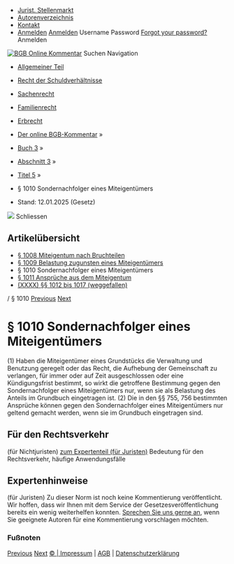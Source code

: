   * [Jurist. Stellenmarkt](https://bgb.kommentar.de/Buch-3/Abschnitt-3/Titel-5/</job-board> "Jurist. Stellenmarkt")
  * [Autorenverzeichnis](https://bgb.kommentar.de/Buch-3/Abschnitt-3/Titel-5/</Autorenverzeichnis> "Autorenverzeichnis")
  * [Kontakt](https://bgb.kommentar.de/Buch-3/Abschnitt-3/Titel-5/</Kontakt>)
  * [Anmelden](https://bgb.kommentar.de/Buch-3/Abschnitt-3/Titel-5/<#login> "show login form") [Anmelden](https://bgb.kommentar.de/Buch-3/Abschnitt-3/Titel-5/<#> "hide login form") Username Password
[Forgot your password?](https://bgb.kommentar.de/Buch-3/Abschnitt-3/Titel-5/</user/forgotpassword>) Anmelden 


[![BGB Online Kommentar](https://bgb.kommentar.de/extension/bgb/design/bgb/images/logo.png)](https://bgb.kommentar.de/Buch-3/Abschnitt-3/Titel-5/</> "BGB Online Kommentar")
Suchen
Navigation
  * [Allgemeiner Teil](https://bgb.kommentar.de/Buch-3/Abschnitt-3/Titel-5/</Buch-1>)
  * [Recht der Schuldverhältnisse](https://bgb.kommentar.de/Buch-3/Abschnitt-3/Titel-5/</Buch-2>)
  * [Sachenrecht](https://bgb.kommentar.de/Buch-3/Abschnitt-3/Titel-5/</Buch-3>)
  * [Familienrecht](https://bgb.kommentar.de/Buch-3/Abschnitt-3/Titel-5/</Buch-4>)
  * [Erbrecht](https://bgb.kommentar.de/Buch-3/Abschnitt-3/Titel-5/</Buch-5>)


  * [Der online BGB-Kommentar](https://bgb.kommentar.de/Buch-3/Abschnitt-3/Titel-5/</>) »
  * [Buch 3](https://bgb.kommentar.de/Buch-3/Abschnitt-3/Titel-5/</Buch-3>) »
  * [Abschnitt 3](https://bgb.kommentar.de/Buch-3/Abschnitt-3/Titel-5/</Buch-3/Abschnitt-3>) »
  * [Titel 5](https://bgb.kommentar.de/Buch-3/Abschnitt-3/Titel-5/</Buch-3/Abschnitt-3/Titel-5>) »
  * § 1010 Sondernachfolger eines Miteigentümers 
  * Stand: 12.01.2025 (Gesetz) 


![](https://vg01.met.vgwort.de/na/1c9909529ead4f509072c06d9081a7d5)
Schliessen 
## Artikelübersicht
  * [ § 1008 Miteigentum nach Bruchteilen ](https://bgb.kommentar.de/Buch-3/Abschnitt-3/Titel-5/</Buch-3/Abschnitt-3/Titel-5/Miteigentum-nach-Bruchteilen>)
  * [ § 1009 Belastung zugunsten eines Miteigentümers ](https://bgb.kommentar.de/Buch-3/Abschnitt-3/Titel-5/</Buch-3/Abschnitt-3/Titel-5/Belastung-zugunsten-eines-Miteigentuemers>)
  * § 1010 Sondernachfolger eines Miteigentümers 
  * [ § 1011 Ansprüche aus dem Miteigentum ](https://bgb.kommentar.de/Buch-3/Abschnitt-3/Titel-5/</Buch-3/Abschnitt-3/Titel-5/Ansprueche-aus-dem-Miteigentum>)
  * [ (XXXX) §§ 1012 bis 1017 (weggefallen) ](https://bgb.kommentar.de/Buch-3/Abschnitt-3/Titel-5/</Buch-3/Abschnitt-3/Titel-5/weggefallen>)


/ § 1010 
[Previous](https://bgb.kommentar.de/Buch-3/Abschnitt-3/Titel-5/</Buch-3/Abschnitt-3/Titel-5/Belastung-zugunsten-eines-Miteigentuemers> "§ 1009 Belastung zugunsten eines Miteigentümers") [Next](https://bgb.kommentar.de/Buch-3/Abschnitt-3/Titel-5/</Buch-3/Abschnitt-3/Titel-5/Ansprueche-aus-dem-Miteigentum> "§ 1011 Ansprüche aus dem Miteigentum")
# § 1010 Sondernachfolger eines Miteigentümers
(1) Haben die Miteigentümer eines Grundstücks die Verwaltung und Benutzung geregelt oder das Recht, die Aufhebung der Gemeinschaft zu verlangen, für immer oder auf Zeit ausgeschlossen oder eine Kündigungsfrist bestimmt, so wirkt die getroffene Bestimmung gegen den Sondernachfolger eines Miteigentümers nur, wenn sie als Belastung des Anteils im Grundbuch eingetragen ist.
(2) Die in den §§ 755, 756 bestimmten Ansprüche können gegen den Sondernachfolger eines Miteigentümers nur geltend gemacht werden, wenn sie im Grundbuch eingetragen sind.
## Für den Rechtsverkehr 
(für Nichtjuristen)
[zum Expertenteil (für Juristen)](https://bgb.kommentar.de/Buch-3/Abschnitt-3/Titel-5/<#expertenhinweise>)
Bedeutung für den Rechtsverkehr, häufige Anwendungsfälle
## Expertenhinweise
(für Juristen)
Zu dieser Norm ist noch keine Kommentierung veröffentlicht. Wir hoffen, dass wir Ihnen mit dem Service der Gesetzesveröffentlichung bereits ein wenig weiterhelfen konnten. [Sprechen Sie uns gerne an](https://bgb.kommentar.de/Buch-3/Abschnitt-3/Titel-5/</Kontakt>), wenn Sie geeignete Autoren für eine Kommentierung vorschlagen möchten. 
### Fußnoten
[Previous](https://bgb.kommentar.de/Buch-3/Abschnitt-3/Titel-5/</Buch-3/Abschnitt-3/Titel-5/Belastung-zugunsten-eines-Miteigentuemers> "§ 1009 Belastung zugunsten eines Miteigentümers") [Next](https://bgb.kommentar.de/Buch-3/Abschnitt-3/Titel-5/</Buch-3/Abschnitt-3/Titel-5/Ansprueche-aus-dem-Miteigentum> "§ 1011 Ansprüche aus dem Miteigentum")
[© | Impressum](https://bgb.kommentar.de/Buch-3/Abschnitt-3/Titel-5/</Kontakt>) | [AGB](https://bgb.kommentar.de/Buch-3/Abschnitt-3/Titel-5/</AGB>) | [Datenschutzerklärung](https://bgb.kommentar.de/Buch-3/Abschnitt-3/Titel-5/</Datenschutzerklaerung-fuer-Leser>)
